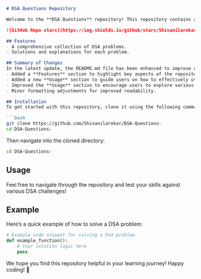 ```markdown
# DSA Questions Repository

Welcome to the **DSA Questions** repository! This repository contains a collection of Data Structures and Algorithms (DSA) problems designed to help you enhance your coding skills.

![GitHub Repo stars](https://img.shields.io/github/stars/Shivanilarokar/DSA-Questions-) ![GitHub forks](https://img.shields.io/github/forks/Shivanilarokar/DSA-Questions-) ![GitHub issues](https://img.shields.io/github/issues/Shivanilarokar/DSA-Questions-)

## Features
- A comprehensive collection of DSA problems.
- Solutions and explanations for each problem.

## Summary of Changes
In the latest update, the README.md file has been enhanced to improve clarity and provide better structure. The following changes were made:
- Added a **Features** section to highlight key aspects of the repository.
- Added a new **Usage** section to guide users on how to effectively utilize the repository.
- Improved the **Usage** section to encourage users to explore various DSA challenges.
- Minor formatting adjustments for improved readability.

## Installation
To get started with this repository, clone it using the following command:

```bash
git clone https://github.com/Shivanilarokar/DSA-Questions-
cd DSA-Questions-
```

Then navigate into the cloned directory:

```bash
cd DSA-Questions-
```

## Usage
Feel free to navigate through the repository and test your skills against various DSA challenges!

## Example
Here’s a quick example of how to solve a DSA problem:

```python
# Example code snippet for solving a DSA problem
def example_function():
    # Your solution logic here
    pass
```

We hope you find this repository helpful in your learning journey! Happy coding! 🚀
```